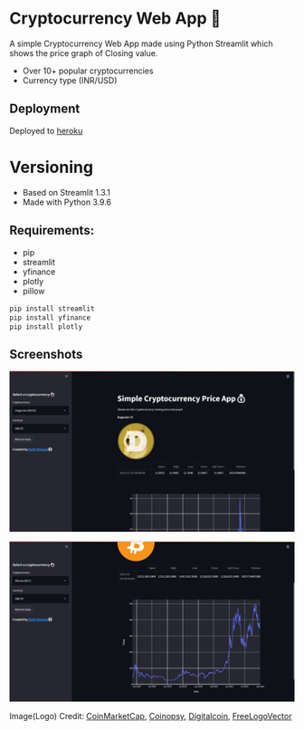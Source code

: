 # Cryptocurrency Web App 🤑
A simple Cryptocurrency Web App made using Python Streamlit which shows the price graph of Closing value.
* Over 10+ popular cryptocurrencies
* Currency type (INR/USD)

## Deployment
Deployed to [heroku](https://crypto-zr.herokuapp.com/)

# Versioning
* Based on Streamlit 1.3.1
* Made with Python 3.9.6

## Requirements:
* pip
* streamlit
* yfinance
* plotly
* pillow
```
pip install streamlit
pip install yfinance
pip install plotly
```
## Screenshots
![alt text](https://github.com/zerothrohit/crypto-webapp-streamlit/blob/main/media/1.jpg "Cryptocurrency Web App")

![alt text](https://github.com/zerothrohit/crypto-webapp-streamlit/blob/main/media/2.jpg "Cryptocurrency Web App")

Image(Logo) Credit: [CoinMarketCap](https://coinmarketcap.com/), [Coinopsy](https://www.coinopsy.com/), [Digitalcoin](https://digitalcoinprice.com/), [FreeLogoVector](https://www.freelogovectors.net/)
